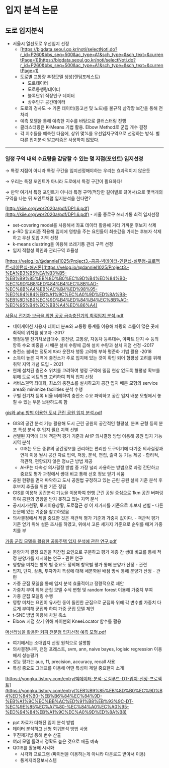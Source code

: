 # 입지 분석 논문

## 도로 입지분석

- 서울시 열선도로 우선입지 선정
    - [https://bigdata.seoul.go.kr/noti/selectNoti.do?r_id=P260&bbs_seq=500&ac_type=A1&sch_type=&sch_text=&currentPage=1](https://bigdata.seoul.go.kr/noti/selectNoti.do?r_id=P260&bbs_seq=500&ac_type=A1&sch_type=&sch_text=&currentPage=1)
    - 도로별 교통량 추정모델 생성(랜덤포레스트)
        - 도로데이터
        - 도로통행량데이터
        - 블록단위 직장인구 데이터
        - 상주인구 공간데이터
    - 도로의 경사도 → 기존 데이터(등고선 및 노드)를 불규칙 삼각망 보간을 통해 전처리
    - 예측 모델을 통해 예측한 지수를 바탕으로 클러스터링 진행
    - 클러스터링은 K-Means 기법 활용. Elbow Method로 군집 개수 결정
    - 각 지수들을 예측한 다음에, 상위 몇%를 우선입지구역으로 선정하는 방식. 별다른 입지분석 알고리즘은 사용하지 않았다.

---

### 일정 구역 내의 수요량을 감당할 수 있는 몇 지점(포인트) 입지선정

→ 특정 지점이 아니라 특정 구간을 입지선정해야하는 우리는 효과적이지 않은듯

→ 우리는 특정 포인트가 아니라 도로에서 특정 구간이 필요하다!

→ 만약 여기서 특정 포인트가 아니라 특정 구역(적당한 길이별로 끊어서)으로 몇백개의 구역을 나눈 뒤 포인트처럼 입지분석을 한다면?

[http://kiie.org/wp/2020a/pdf/DP1.6.pdf](http://kiie.org/wp/2020a/pdf/DP1.6.pdf) - 서울 종로구 쓰레기통 최적 입지선정

- set-covering model를 사용해서 좌표 데이터 활용해 거리 가까운 후보지 삭제
- p-RD 알고리즘 적용해 입지에 영향을 주는 요인들이 최솟값을 가지는 후보자 삭제하고 우선 도입 지역 선정
- k-means clustring을 이용해 쓰레기통 관리 구역 선정
- 입지 적합성 확인과 관리구역 효율성

[https://velog.io/@danniel1025/Project3.-공공-빅데이터-인턴십-실무형-프로젝트-데이턴십-해커톤](https://velog.io/@danniel1025/Project3.-%EA%B3%B5%EA%B3%B5-%EB%B9%85%EB%8D%B0%EC%9D%B4%ED%84%B0-%EC%9D%B8%ED%84%B4%EC%8B%AD-%EC%8B%A4%EB%AC%B4%ED%98%95-%ED%94%84%EB%A1%9C%EC%A0%9D%ED%8A%B8-%EB%8D%B0%EC%9D%B4%ED%84%B4%EC%8B%AD-%ED%95%B4%EC%BB%A4%ED%86%A4)

[서울시 전기차 보급을 위한 공공 급속충전기의 최적입지 분석.pdf](%E1%84%8B%E1%85%B5%E1%86%B8%E1%84%8C%E1%85%B5%20%E1%84%87%E1%85%AE%E1%86%AB%E1%84%89%E1%85%A5%E1%86%A8%20%E1%84%82%E1%85%A9%E1%86%AB%E1%84%86%E1%85%AE%E1%86%AB%2036fdfa1bc95644eeb61e2717c1a3ab69/%25EC%2584%259C%25EC%259A%25B8%25EC%258B%259C_%25EC%25A0%2584%25EA%25B8%25B0%25EC%25B0%25A8_%25EB%25B3%25B4%25EA%25B8%2589%25EC%259D%2584_%25EC%259C%2584%25ED%2595%259C_%25EA%25B3%25B5%25EA%25B3%25B5_%25EA%25B8%2589%25EC%2586%258D%25EC%25B6%25A9%25EC%25A0%2584%25EA%25B8%25B0%25EC%259D%2598_%25EC%25B5%259C%25EC%25A0%2581%25EC%259E%2585%25EC%25A7%2580_%25EB%25B6%2584%25EC%2584%259D.pdf)

- 네이게이션 사용자 데이터 분포와 교통량 통계를 이용해 차량의 흐름이 많은 곳에 최적의 위치를 찾고자 -2017
- 행정동별 전기차보급대수, 충전량, 교통량, 자동차 등록대수, 아파트 단지 수 등의 항목 수요 비중을 시 배분 설치 수량에 곱해 설치 수량과 설치 지점 선정 -2017
- 충전소 붐비는 정도에 따라 운전자 행동 고려해 부하 평준화 기법 활용 -2018
- 소득이 높은 지역에 충전소가 주로 입지해 있는 것이 확인 되어 형평성 고려를 위해 취약 지역 개념 도입 - 2021
- 현재 설치된 충전소 위치를 고려하여 행정 구역에 밀집 현상 없도록 형평성 확보를 위해 도로 네트워크 고려하여 최적 입지 선정
- 서비스권역 최대화, 최소의 충전소를 설치하고자 공간 입지 배분 모형의 service area와 minimize facilities 분석 수행
- 구별 전기차 등록 비율 비례하여 충전소 수요 파악하고 공간 입지 배분 모형에서 놓칠 수 있는 부분 보완하도록 함

[gis와 ahp 방법 이용한 도시 근린 공원 입지 분석.pdf](%E1%84%8B%E1%85%B5%E1%86%B8%E1%84%8C%E1%85%B5%20%E1%84%87%E1%85%AE%E1%86%AB%E1%84%89%E1%85%A5%E1%86%A8%20%E1%84%82%E1%85%A9%E1%86%AB%E1%84%86%E1%85%AE%E1%86%AB%2036fdfa1bc95644eeb61e2717c1a3ab69/gis%25EC%2599%2580_ahp_%25EB%25B0%25A9%25EB%25B2%2595_%25EC%259D%25B4%25EC%259A%25A9%25ED%2595%259C_%25EB%258F%2584%25EC%258B%259C_%25EA%25B7%25BC%25EB%25A6%25B0_%25EA%25B3%25B5%25EC%259B%2590_%25EC%259E%2585%25EC%25A7%2580_%25EB%25B6%2584%25EC%2584%259D.pdf)

- GIS의 공간 분석 기능 활용해 도시 근린 공원의 공간적인 형평성, 분포 균형 등의 분포 특성 분석 후 입지 필요 지역 선별
- 선별된 지역에 대해 객관적 평가 기준과 AHP 의사결정 방법 이용해 공원 입지 가능지역 분석
    - GIS는 모든 종류의 공간정보를 관리하는 편리한 도구이기에 다기준 의사결정과 연계 이용 될시 공간 자료 입력, 저장, 분석, 편집, 출력 등 기능 제공 - 합리적, 객관적, 편향되지 않은 정ㅂ근 방법 제공
    - AHP는 다속성 의사결정 방법 중 가장 널리 사용하는 방법으로 과정 간단하고 중요도 평가 과정에서 쌍대 비교 통해 선호 정보 얻기 쉬움
- 공원 현황을 먼저 파악하고 도시 공원법 규정하고 있는 근린 공원 설치 기준 분석 후 후보지 추출을 위한 기준 정립
- GIS를 이용해 공간분석 기능을 이용하여 현행 근린 공원 중심으로 1km 공간 버퍼링 하여 공원의 영향을 받지 못하고 있는 지역 분석
- 공시지가현황, 토지이용상황, 도로접근 성 이 세가지를 기준으로 후보지 선별 - 다른 논문에 있는 기준을 참고하였음
- 의사결정에서 제일 중요한 것은 객관적 평가 기준과 가중치 값이다. - 객관적 평가 기준 얻기 위해 설문 조사를 하였고, 위에서 고른 세가지 기준으로 순위를 매겨 가중치를 부

[가중 군집 모델을 활용한 공동주택 입지 분석에 관한 연구.pdf](%E1%84%8B%E1%85%B5%E1%86%B8%E1%84%8C%E1%85%B5%20%E1%84%87%E1%85%AE%E1%86%AB%E1%84%89%E1%85%A5%E1%86%A8%20%E1%84%82%E1%85%A9%E1%86%AB%E1%84%86%E1%85%AE%E1%86%AB%2036fdfa1bc95644eeb61e2717c1a3ab69/%25EA%25B0%2580%25EC%25A4%2591_%25EA%25B5%25B0%25EC%25A7%2591_%25EB%25AA%25A8%25EB%258D%25B8%25EC%259D%2584_%25ED%2599%259C%25EC%259A%25A9%25ED%2595%259C_%25EA%25B3%25B5%25EB%258F%2599%25EC%25A3%25BC%25ED%2583%259D_%25EC%259E%2585%25EC%25A7%2580_%25EB%25B6%2584%25EC%2584%259D%25EC%2597%2590_%25EA%25B4%2580%25ED%2595%259C_%25EC%2597%25B0%25EA%25B5%25AC.pdf)

- 분양가격 결정 요인을 직간접 요인으로 구분하고 평가 계층 간 쌍대 비교를 통해 적정 분양가를 제시하는 연구 - 관련 연구
- 영향을 미치는 항목 별 중요도 정의해 항목별 평가 통해 분양가 산정 - 관련
- 입지, 단지, 상품, 투자가치 특성에 대해 세분화된 배점 방식 통해 분양가 산정 - 관련
- 가중 군집 모델을 통해 입지 분석 효율적이고 정량적으로 제안
- 가중치 부여 위해 군집 모델 수식 변형 및 random forest 이용해 가중치 부여
- 가중 군집 모델링 수행
- 영향 미치는 요인이 유사한 동이 돌인한 군집으로 군집화 위해 각 변수별 가중치 다르게 부여해 군집화 하여 가중 군집 모델 제안
- t-SNE 방법 이용해 차원 축소
- Elbow 지점 찾기 위해 파이썬의 KneeLocator 함수를 활용

[머신러닝을 활용한 커피 전문점 입지선정 예측 모형.pdf](%E1%84%8B%E1%85%B5%E1%86%B8%E1%84%8C%E1%85%B5%20%E1%84%87%E1%85%AE%E1%86%AB%E1%84%89%E1%85%A5%E1%86%A8%20%E1%84%82%E1%85%A9%E1%86%AB%E1%84%86%E1%85%AE%E1%86%AB%2036fdfa1bc95644eeb61e2717c1a3ab69/%25EB%25A8%25B8%25EC%258B%25A0%25EB%259F%25AC%25EB%258B%259D%25EC%259D%2584_%25ED%2599%259C%25EC%259A%25A9%25ED%2595%259C_%25EC%25BB%25A4%25ED%2594%25BC_%25EC%25A0%2584%25EB%25AC%25B8%25EC%25A0%2590_%25EC%259E%2585%25EC%25A7%2580%25EC%2584%25A0%25EC%25A0%2595_%25EC%2598%2588%25EC%25B8%25A1_%25EB%25AA%25A8%25ED%2598%2595.pdf)

- 여기에서는 소매입지 선정 원칙으로 설명함
- 의사결정나무, 랜덤 포레스트, svm, ann, naive bayes, logisic regression 이용해서 성능평가
- 성능 평가는 auc, f1, precision, accuracy, recall 사용
- 특성 중요도 그래프를 이용해 어떤 특성이 제일 중요한지 소개

[https://yongku.tistory.com/entry/빅데이터-분석-로컬푸드-DT-입지-선정-프로젝트](https://yongku.tistory.com/entry/%EB%B9%85%EB%8D%B0%EC%9D%B4%ED%84%B0-%EB%B6%84%EC%84%9D-%EB%A1%9C%EC%BB%AC%ED%91%B8%EB%93%9C-DT-%EC%9E%85%EC%A7%80-%EC%84%A0%EC%A0%95-%ED%94%84%EB%A1%9C%EC%A0%9D%ED%8A%B8)

- ppt 자료가 더해진 입지 분석 방법
- 데이터 분석하고 선형 회귀분석 방법 사용
- 후진제거법 통해 변수 산출
- 여러 모델 돌려서 정확도 높은 것으로 매출 예측
- QGIS를 활용해 시각화
    - 시각화 프로그램 (파이썬을 이용하는게 아니라 다운로드 받아서 이용)
    - 통계지리정보시스템